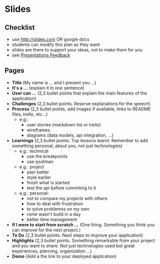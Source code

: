 # Slides

## Checklist
- use http://slides.com OR google docs
- students can modify this plan as they want
- slides are there to support your ideas, not to make them for you
- see [Presentations Feedback](./presentations-feedback.md)

## Pages
- **Title** (My name is ... and I present you ...)
- **It's a ...** (explain it in one sentence)
- **User can ...** (2,3 bullet points that explain the main features of the application)
- **Challenges** (2,3 bullet points. Reserve explanations for the speech)
- **Process** (2,3 bullet points, add images if available, links to README files, trello, etc...)
  - e.g.:
    - user stories (markdown list or trello)
    - wireframes
    - diagrams (data models, api integration, ...)
- **Learnings** (2,3 bullet points. Top lessons learnt. Remember to add something personal, about you, not just technologies)
  - e.g.: technical
    - use the breakpoints
    - use postman
  - e.g.: project
    - plan better
    - style earlier
    - finish what is started
    - test the api before commiting to it
  - e.g.: personal:
    - not to compare my projects with others
    - how to deal with frustration
    - to solve problemss on my own
    - rome wasn't build in a day
    - better time management
- **If I were to start from scratch ...** (One thing. Something you think you can improve for the next project.)
- **To Do** (2,3 bullet points. Next steps to improve your application)
- **Highlights** (2,3 bullet points. Something remarkable from your project and you want to share. Not just technologies used but great experiences, planning, organization ...)
- **Demo** (Add a the link to your deployed application)
